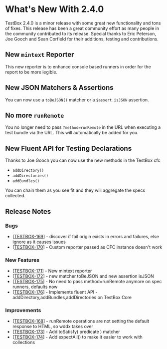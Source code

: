 # What's New With 2.4.0

TestBox 2.4.0 is a minor release with some great new functionality and tons of fixes. This release has been a great community effort as many people in the community contributed to its release. Special thanks to Eric Peterson, Joe Gooch and Sean Corfield for their additions, testing and contributions.

## New `mintext` Reporter
This new reporter is to enhance console based runners in order for the report to be more legible.

## New JSON Matchers & Assertions

You can now use a `toBeJSON()` matcher or a `$assert.isJSON` assertion.

## No more `runRemote`
You no longer need to pass `?method=runRemote` in the URL when executing a test bundle via the URL.  This will automatically be added for you.

## New Fluent API for Testing Declarations

Thanks to Joe Gooch you can now use the new methods in the TestBox cfc
* `addDirectory()`
* `addDirectories()`
* `addBundles()`

You can chain them as you see fit and they will aggregate the specs collected.

## Release Notes
### Bugs

* [<a href='https://ortussolutions.atlassian.net/browse/TESTBOX-169'>TESTBOX-169</a>] - discover if fail origin exists in errors and failures, else ignore as it causes issues
* [<a href='https://ortussolutions.atlassian.net/browse/TESTBOX-170'>TESTBOX-170</a>] - Custom reporter passed as CFC instance doesn&#39;t work 

### New Features
* [<a href='https://ortussolutions.atlassian.net/browse/TESTBOX-171'>TESTBOX-171</a>] - New mintext reporter
* [<a href='https://ortussolutions.atlassian.net/browse/TESTBOX-172'>TESTBOX-172</a>] - new matcher toBeJSON and new assertion isJSON
* [<a href='https://ortussolutions.atlassian.net/browse/TESTBOX-175'>TESTBOX-175</a>] - No need to pass method=runRemote anymore on spec runners, defaults now
* [<a href='https://ortussolutions.atlassian.net/browse/TESTBOX-176'>TESTBOX-176</a>] - Implements fluent API - addDirectory,addBundles,addDirectories on TestBox Core

### Improvements

* [<a href='https://ortussolutions.atlassian.net/browse/TESTBOX-168'>TESTBOX-168</a>] - runRemote operations are not setting the default response to HTML, so wddx takes over
* [<a href='https://ortussolutions.atlassian.net/browse/TESTBOX-173'>TESTBOX-173</a>] - Add toSatisfy( predicate ) matcher
* [<a href='https://ortussolutions.atlassian.net/browse/TESTBOX-174'>TESTBOX-174</a>] - Add expectAll() to make it easier to work with collections

